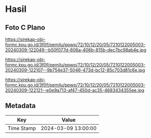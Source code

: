 # Hasil

## Foto C Plano

https://sirekap-obj-formc.kpu.go.id/3f0f/pemilu/ppwp/72/10/12/20/05/7210122005003-20240309-122049--b50f077d-606a-406b-815b-dec7bc98ab4e.jpg

https://sirekap-obj-formc.kpu.go.id/3f0f/pemilu/ppwp/72/10/12/20/05/7210122005003-20240309-122107--9b754e37-5046-473d-bc12-85c703d81c6e.jpg

https://sirekap-obj-formc.kpu.go.id/3f0f/pemilu/ppwp/72/10/12/20/05/7210122005003-20240309-122121--e0e9a713-af47-450d-ac35-4683434355ee.jpg


## Metadata

| Key        | Value               |
| ---------- | ------------------- |
| Time Stamp | 2024-03-09 13:00:00 |



